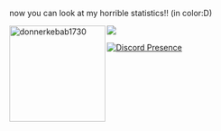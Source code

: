 
now you can look at my horrible statistics!! (in color:D)
<div>
<img height="170" align="left" src="https://github-readme-stats.vercel.app/api?username=donnerkebab1730&count_private=true&include_all_commits=true&theme=onedark" alt="donnerkebab1730" />
<img src="https://github-readme-stats.vercel.app/api/top-langs/?username=donnerkebab1730&layout=compact&theme=onedark&langs_count=15" />
</div>

[![Discord Presence](https://lanyard.cnrad.dev/api/:798594014156292156)](https://discord.com/users/:798594014156292156)
